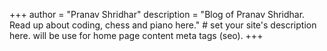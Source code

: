 +++
author = "Pranav Shridhar"
description = "Blog of Pranav Shridhar. Read up about coding, chess and piano here." # set your site's description here. will be use for home page content meta tags (seo).
+++

